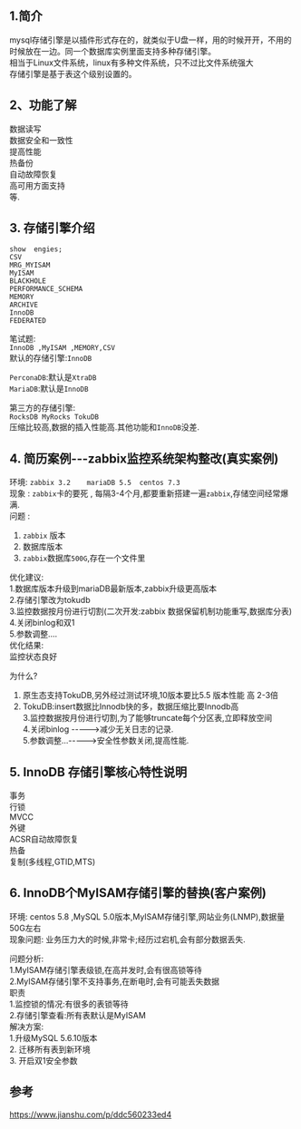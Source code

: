 ## 1.简介
mysql存储引擎是以插件形式存在的，就类似于U盘一样，用的时候开开，不用的时候放在一边。同一个数据库实例里面支持多种存储引擎。   
相当于Linux文件系统，linux有多种文件系统，只不过比文件系统强大      
存储引擎是基于表这个级别设置的。   

## 2、功能了解
数据读写      
数据安全和一致性      
提高性能     
热备份      
自动故障恢复     
高可用方面支持     
等.     

## 3. 存储引擎介绍
```
show  engies;
CSV               
MRG_MYISAM        
MyISAM            
BLACKHOLE         
PERFORMANCE_SCHEMA
MEMORY            
ARCHIVE           
InnoDB            
FEDERATED      
```   
笔试题:     
`InnoDB ,MyISAM ,MEMORY,CSV`   
默认的存储引擎:`InnoDB`  

`PerconaDB`:默认是`XtraDB`   
`MariaDB`:默认是`InnoDB`   

第三方的存储引擎:   
`RocksDB MyRocks TokuDB`   
压缩比较高,数据的插入性能高.其他功能和`InnoDB`没差.  


## 4. 简历案例---zabbix监控系统架构整改(真实案例)   
环境: `zabbix 3.2    mariaDB 5.5  centos 7.3`  
现象 : `zabbix`卡的要死 ,  每隔3-4个月,都要重新搭建一遍`zabbix`,存储空间经常爆满.  
问题 :  
1. `zabbix` 版本   
2. 数据库版本  
3. `zabbix`数据库`500G`,存在一个文件里  
  
优化建议:   
1.数据库版本升级到mariaDB最新版本,zabbix升级更高版本   
2.存储引擎改为tokudb  
3.监控数据按月份进行切割(二次开发:zabbix 数据保留机制功能重写,数据库分表)   
4.关闭binlog和双1   
5.参数调整....   
优化结果:  
监控状态良好   

为什么?   
1. 原生态支持TokuDB,另外经过测试环境,10版本要比5.5 版本性能 高 2-3倍   
2. TokuDB:insert数据比Innodb快的多，数据压缩比要Innodb高   
3.监控数据按月份进行切割,为了能够truncate每个分区表,立即释放空间  
4.关闭binlog ----->减少无关日志的记录.   
5.参数调整...----->安全性参数关闭,提高性能.   


## 5. InnoDB 存储引擎核心特性说明   
事务   
行锁  
MVCC   
外键  
ACSR自动故障恢复   
热备   
复制(多线程,GTID,MTS)   



## 6. InnoDB个MyISAM存储引擎的替换(客户案例)   
环境: centos 5.8 ,MySQL 5.0版本,MyISAM存储引擎,网站业务(LNMP),数据量50G左右  
现象问题: 业务压力大的时候,非常卡;经历过宕机,会有部分数据丢失.   

问题分析:  
1.MyISAM存储引擎表级锁,在高并发时,会有很高锁等待  
2.MyISAM存储引擎不支持事务,在断电时,会有可能丢失数据  
职责  
1.监控锁的情况:有很多的表锁等待   
2.存储引擎查看:所有表默认是MyISAM   
解决方案:  
1.升级MySQL 5.6.10版本   
2. 迁移所有表到新环境  
3. 开启双1安全参数   







## 参考
https://www.jianshu.com/p/ddc560233ed4

